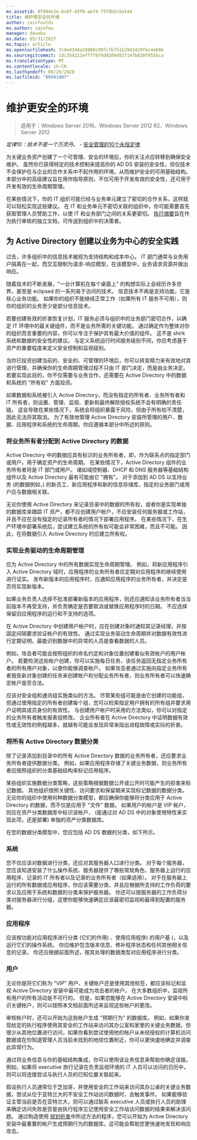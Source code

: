 ```yaml
---
ms.assetid: 8f994e2e-6c07-43f0-aef4-75f8b2c9a144
title: 维护更安全的环境
author: iainfoulds
ms.author: iainfou
manager: daveba
ms.date: 05/31/2017
ms.topic: article
ms.openlocfilehash: 7cde4344a28888c997cfb751b2943429fbc4e686
ms.sourcegitcommit: 1dc35d221eff7f079d9209d92f14fb630f955bca
ms.translationtype: MT
ms.contentlocale: zh-CN
ms.lasthandoff: 08/26/2020
ms.locfileid: "88941407"
---
```

# <a name="maintaining-a-more-secure-environment"></a>维护更安全的环境

>适用于：Windows Server 2016、Windows Server 2012 R2、Windows Server 2012

*定律10：技术不是一个万灵丹。* - [安全管理的10个永恒定律](/previous-versions/cc722488(v=technet.10))

为关键业务资产创建了一个可管理、安全的环境后，你的关注点应转移到确保安全维护。 虽然你已获得特定的技术控制来提高你的 AD DS 安装的安全性，但仅技术不会保护在与企业的合作关系中不起作用的环境，从而维护安全的可用基础结构。 本部分中的高级建议旨在用作指导原则，不仅可用于开发有效的安全性，还可用于开发有效的生命周期管理。

在某些情况下，你的 IT 组织可能已经与业务单元建立了密切的合作关系，这样就可以轻松实现这些建议。 在 IT 和业务单元不密切关联的组织中，你可能需要首先获取管理人员赞助工作，以使 IT 和业务部门之间的关系更密切。 [执行摘要](../../../ad-ds/manage/component-updates/Executive-Summary.md)旨在作为执行审核的独立文档，可传送到组织中的决策者。

## <a name="creating-business-centric-security-practices-for-active-directory"></a>为 Active Directory 创建以业务为中心的安全实践
过去，许多组织中的信息技术被视为支持结构和成本中心。 IT 部门通常与业务用户隔离在一起，而交互限制为请求-响应模型，在该模型中，业务请求资源并做出响应。

随着技术的不断发展，"一台计算机在每个桌面上" 的构想实际上会经历许多世界，甚至是 eclipsed 的一系列易于访问的技术。 信息技术不再是支持功能，它是核心业务功能。 如果你的组织不能继续正常工作（如果所有 IT 服务不可用），则你的组织的业务至少是部分信息技术。

若要创建有效的折衷恢复计划，IT 服务必须与组织中的业务部门密切合作，以确定 IT 环境中的最关键组件，而不是业务所需的关键功能。 通过确定作为整体对你的组织而言重要的内容，你可以专注于保护具有最大价值的组件。 这不是 shirk 系统和数据的安全性的建议。 与定义系统运行时间服务级别不同，你应考虑基于资产的重要程度来定义安全控制和监视级别。

当你已投资创建当前的、安全的、可管理的环境后，你可以转变精力来有效地对其进行管理，并确保你的生命周期管理过程不只由 IT 部门决定，而是由业务决定。 若要实现此目的，你不仅需要与业务合作，还需要在 Active Directory 中的数据和系统的 "所有权" 方面投资。

如果数据和系统被引入 Active Directory，而没有指定的所有者、业务所有者和 IT 所有者，则设置、管理、监视、更新和最终解除授权系统不会有明确的责任链。 这会导致在某些情况下，系统会将组织暴露于风险，但由于所有权不清楚，因此无法将其取消。 为了有效地管理 Active Directory 安装所管理的用户、数据、应用程序和系统的生命周期，你应遵循本部分中所述的原则。

### <a name="assign-a-business-owner-to-active-directory-data"></a>将业务所有者分配到 Active Directory 的数据
Active Directory 中的数据应具有标识的业务所有者，即，作为联系点的指定部门或用户，用于确定资产的生命周期。 在某些情况下，Active Directory 组件的业务所有者将是 IT 部门或用户。 诸如域控制器、DHCP 和 DNS 服务器等基础结构组件以及 Active Directory 最有可能由它 "拥有"。 对于添加到 AD DS 以支持业务 (的数据例如，) 的新员工、新应用程序和新的信息存储库，指定的业务部门或用户应与数据相关联。

无论你使用 Active Directory 来记录目录中的数据的所有权，或者你是实现单独的数据库来跟踪 IT 资产，都不应创建用户帐户，不应安装任何服务器或工作站，并且不应在没有指定的记录所有者的情况下部署应用程序。 在某些情况下，在生产环境中部署系统后，尝试建立系统的所有权可能会非常困难，而且不可能。 因此，在将数据引入 Active Directory 时应建立所有权。

### <a name="implement-business-driven-lifecycle-management"></a>实现业务驱动的生命周期管理
应为 Active Directory 中的所有数据实现生命周期管理。 例如，将新应用程序引入 Active Directory 域时，应用程序的业务所有者应定期对应用程序的继续使用进行证实。 发布新版本的应用程序时，应通知应用程序的业务所有者，并决定是否将实现新版本。

如果业务负责人选择不批准部署新版本的应用程序，则还应通知该业务所有者当当前版本不再受支持，并负责确定是否要取消或替换应用程序时的日期。 不应选择保留旧应用程序的运行和不支持的选项。

在 Active Directory 中创建用户帐户时，应在创建对象时通知其记录经理，并按固定间隔要求验证帐户的有效性。 通过实现业务驱动生命周期并对数据有效性进行定期证明，最能识别数据中的异常的人员是查看数据的人员。

例如，攻击者可能会按照组织的命名约定和对象位置创建看似有效帐户的用户帐户。 若要检测这些帐户创建，你可以实施每日任务，该任务返回无指定业务所有者的所有用户对象，以便你能够调查帐户。 如果攻击者通过实施向指定业务所有者报告新对象创建的任务来创建帐户和分配业务所有者，则业务所有者可以快速确定帐户是否合法。

应该对安全组和通讯组实施类似的方法。 尽管某些组可能是由它创建的功能组，但通过使用指定的所有者创建每个组，您可以检索指定用户拥有的所有组并要求用户证明其成员身份的有效性。 与创建用户帐户时采用的方法类似，你可以对指定的业务所有者触发报表组修改。 企业所有者在 Active Directory 中证明数据有效性或无效性的例程越多，就越有可能会发现异常来指出进程故障或实际的折衷。

### <a name="classify-all-active-directory-data"></a>将所有 Active Directory 数据分类
除了记录添加到目录中的所有 Active Directory 数据的业务所有者，还应要求业务所有者提供数据分类。 例如，如果应用程序存储了关键业务数据，则业务所有者应按照组织的分类基础结构来标记应用程序。

某些组织实施数据分类策略，这些策略根据数据公开或公开时可能产生的损害来标记数据。 其他组织按照关键性、访问要求和保留期来实现标记数据的数据分类。 无论你的组织中使用何种数据分类模型，都应确保你能够将分类应用于 Active Directory 的数据，而不仅是应用于 "文件" 数据。 如果用户的帐户是 VIP 帐户，则应在资产分类数据库中标识该帐户， (是通过对 AD DS 中的对象使用特性来实现此项，还是部署) 单独的资产分类数据库。

在您的数据分类模型中，您应包括 AD DS 数据的分类，如下所示。

### <a name="systems"></a>系统
您不仅应该对数据进行分类，还应对其服务器人口进行分类。 对于每个服务器，您应该知道安装了什么操作系统、服务器提供了哪些常规角色、服务器上运行的应用程序、记录的 IT 所有者以及记录的业务所有者（如果适用）。 对于在服务器上运行的所有数据或应用程序，你应该需要分类，并且应根据所支持的工作负荷的要求以及应用于系统和数据的分类来保护服务器。 你还可以按服务器的工作负荷分类对服务器进行分组，这使你能够快速确定应该最密切监视和最得到配置的服务器。

### <a name="applications"></a>应用程序
应该按功能对应用程序进行分类 (它们的作用) 、使用应用程序) 的用户基 (，以及运行它们的操作系统。 你应维护包含版本信息、修补程序状态和任何其他相关信息的记录。 你还应根据前面所述，按其处理的数据类型对应用程序进行分类。

### <a name="users"></a>用户
无论你是将它们称为 "VIP" 用户、关键帐户还是使用其他标签，都应该标记和监视 Active Directory 安装中最可能成为攻击者的帐户。 在大多数组织中，监视所有用户的所有活动是不可行的。 但是，如果您能够在 Active Directory 安装中标识关键帐户，则可以按照本文档前面所述来监视这些帐户的更改。

审核帐户时，还可以开始为这些帐户生成 "预期行为" 的数据库。 例如，如果你发现给定的执行程序使用其安全的工作站来访问其办公室和家里的关键业务数据，但很少从其他位置进行访问，如果你看到尝试使用他的帐户从未经授权的计算机访问数据或在你知道管理人员当前未找到的地球位置附近，你可以更快速地确定并调查此异常行为。

通过将业务信息与你的基础结构集成，你可以使用该业务信息来帮助你确定误报。 例如，如果将 executive 旅行记录在负责监视环境的 IT 人员可以访问的日历中，则可以将连接尝试与执行人员的已知位置关联起来。

假设执行人员通常位于芝加哥，并使用安全的工作站来访问其办公桌的关键业务数据，尝试从位于亚特兰大的不安全工作站访问数据时，会触发事件。 如果能够验证主管当前是否在亚特兰大，则可以通过联系 executive 人员或执行人员的助理来确定访问失败是否是由执行程序忘记使用安全工作站访问数据的结果来解决该问题。 通过构造使用 [规划折衷](../../../ad-ds/plan/security-best-practices/Planning-for-Compromise.md)中所述方法的程序，您可以开始为 Active Directory 安装中最重要的帐户生成预期行为的数据库，这可能会帮助您更快速地发现和响应攻击。

